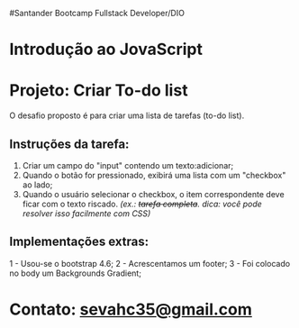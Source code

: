 


#Santander Bootcamp Fullstack Developer/DIO

# Introdução ao JovaScript

# Projeto: Criar  To-do list 

O desafio proposto é para criar uma lista de tarefas (to-do list).

## Instruções da tarefa:

1. Criar um campo do "input" contendo um texto:adicionar;
2. Quando o botão for pressionado, exibirá uma lista com um "checkbox" ao lado;
3. Quando o usuário selecionar o checkbox, o item correspondente deve ficar com o texto riscado. _(ex.: ~~tarefa completa~~. dica: você pode resolver isso facilmente com CSS)_


## Implementações extras:

1 - Usou-se o bootstrap 4.6;
2 - Acrescentamos um footer;
3 - Foi colocado no body um  Backgrounds Gradient;

# Contato: sevahc35@gmail.com